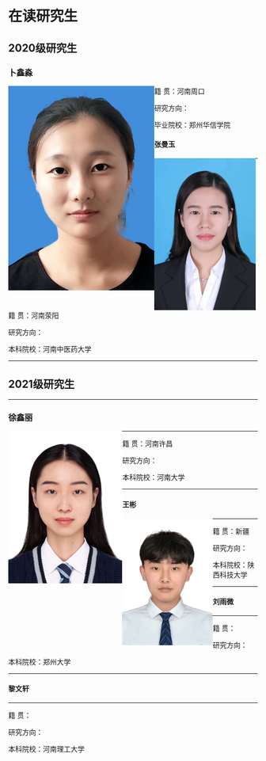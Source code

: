 # 在读研究生

## 2020级研究生

### 卜鑫淼

<img src="../image/buxinmiao.png" style="zoom:100%;float:left" />

籍		贯：河南周口

研究方向：

毕业院校：郑州华信学院



#### 张曼玉

<img src="../image/zhangmanyu.png" style="zoom:30%;float:left" />

------

籍		贯：河南荥阳

研究方向：

本科院校：河南中医药大学

------

## 2021级研究生

------

### 徐鑫丽

<img src="../image/xuxinli.png" style="zoom:30%;float:left" />

------

籍		贯：河南许昌

研究方向：

本科院校：河南大学

------

#### 王彬

<img src="../image/wangbin.jpg" style="zoom:25%;float:left" />

------

籍		贯：新疆

研究方向：

本科院校：陕西科技大学

------

#### 刘雨微



------

籍		贯：

研究方向：

本科院校：郑州大学

------

#### 黎文轩



------

籍		贯：

研究方向：

本科院校：河南理工大学
